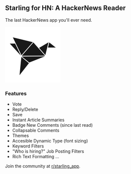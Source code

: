 ## Starling for HN: A HackerNews Reader

The last HackerNews app you'll ever need.

![image](https://github.com/chriszelazo/starling/raw/master/assets/bw%403x.png)

### Features

- Vote
- Reply/Delete
- Save
- Instant Article Summaries
- Badge New Comments (since last read)
- Collapsable Comments
- Themes
- Accesible Dynamic Type (font sizing)
- Keyword Filters
- "Who is hiring?" Job Posting Filters
- Rich Text Formatting
...

Join the community at [r/starling_app](https://www.reddit.com/r/starling_hn/).
